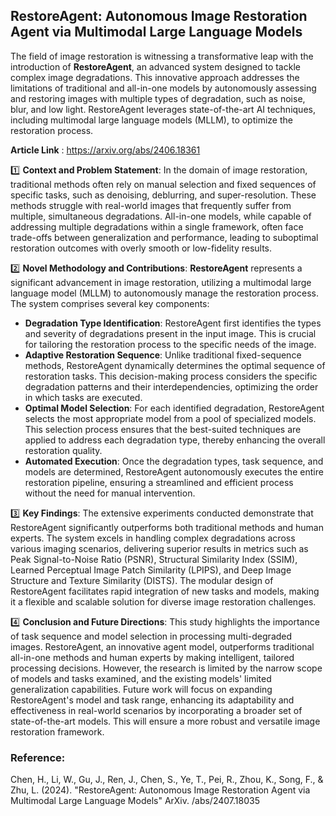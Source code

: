 ## RestoreAgent: Autonomous Image Restoration Agent via Multimodal Large Language Models

The field of image restoration is witnessing a transformative leap with the introduction of **RestoreAgent**, an advanced system designed to tackle complex image degradations. This innovative approach addresses the limitations of traditional and all-in-one models by autonomously assessing and restoring images with multiple types of degradation, such as noise, blur, and low light. RestoreAgent leverages state-of-the-art AI techniques, including multimodal large language models (MLLM), to optimize the restoration process.

**Article Link** : https://arxiv.org/abs/2406.18361

1️⃣ **Context and Problem Statement**: In the domain of image restoration, traditional methods often rely on manual selection and fixed sequences of specific tasks, such as denoising, deblurring, and super-resolution. These methods struggle with real-world images that frequently suffer from multiple, simultaneous degradations. All-in-one models, while capable of addressing multiple degradations within a single framework, often face trade-offs between generalization and performance, leading to suboptimal restoration outcomes with overly smooth or low-fidelity results.

2️⃣ **Novel Methodology and Contributions**: **RestoreAgent** represents a significant advancement in image restoration, utilizing a multimodal large language model (MLLM) to autonomously manage the restoration process. The system comprises several key components:
   - **Degradation Type Identification**: RestoreAgent first identifies the types and severity of degradations present in the input image. This is crucial for tailoring the restoration process to the specific needs of the image.
   - **Adaptive Restoration Sequence**: Unlike traditional fixed-sequence methods, RestoreAgent dynamically determines the optimal sequence of restoration tasks. This decision-making process considers the specific degradation patterns and their interdependencies, optimizing the order in which tasks are executed.
   - **Optimal Model Selection**: For each identified degradation, RestoreAgent selects the most appropriate model from a pool of specialized models. This selection process ensures that the best-suited techniques are applied to address each degradation type, thereby enhancing the overall restoration quality.
   - **Automated Execution**: Once the degradation types, task sequence, and models are determined, RestoreAgent autonomously executes the entire restoration pipeline, ensuring a streamlined and efficient process without the need for manual intervention.

3️⃣ **Key Findings**: The extensive experiments conducted demonstrate that RestoreAgent significantly outperforms both traditional methods and human experts. The system excels in handling complex degradations across various imaging scenarios, delivering superior results in metrics such as Peak Signal-to-Noise Ratio (PSNR), Structural Similarity Index (SSIM), Learned Perceptual Image Patch Similarity (LPIPS), and Deep Image Structure and Texture Similarity (DISTS). The modular design of RestoreAgent facilitates rapid integration of new tasks and models, making it a flexible and scalable solution for diverse image restoration challenges.

4️⃣ **Conclusion and Future Directions**: This study highlights the importance of task sequence and model selection in processing multi-degraded images. RestoreAgent, an innovative agent model, outperforms traditional all-in-one methods and human experts by making intelligent, tailored processing decisions. However, the research is limited by the narrow scope of models and tasks examined, and the existing models' limited generalization capabilities. Future work will focus on expanding RestoreAgent's model and task range, enhancing its adaptability and effectiveness in real-world scenarios by incorporating a broader set of state-of-the-art models. This will ensure a more robust and versatile image restoration framework.

### Reference:
Chen, H., Li, W., Gu, J., Ren, J., Chen, S., Ye, T., Pei, R., Zhou, K., Song, F., & Zhu, L. (2024). "RestoreAgent: Autonomous Image Restoration Agent
via Multimodal Large Language Models" ArXiv. /abs/2407.18035

